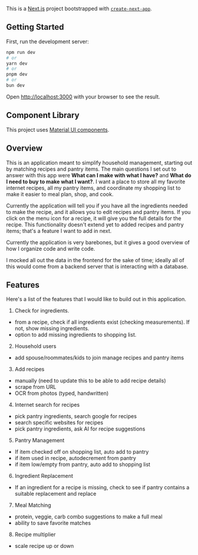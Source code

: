 This is a [Next.js](https://nextjs.org/) project bootstrapped with [`create-next-app`](https://github.com/vercel/next.js/tree/canary/packages/create-next-app).

## Getting Started

First, run the development server:

```bash
npm run dev
# or
yarn dev
# or
pnpm dev
# or
bun dev
```

Open [http://localhost:3000](http://localhost:3000) with your browser to see the result.

## Component Library

This project uses [Material UI components](https://mui.com/material-ui/).

## Overview

This is an application meant to simplify household management, starting out by matching recipes and pantry items. The main questions I set out to answer with this app were **What can I make with what I have?** and **What do I need to buy to make what I want?**. I want a place to store all my favorite internet recipes, all my pantry items, and coordinate my shopping list to make it easier to meal plan, shop, and cook.

Currently the application will tell you if you have all the ingredients needed to make the recipe, and it allows you to edit recipes and pantry items. If you click on the menu icon for a recipe, it will give you the full details for the recipe. This functionality doesn't extend yet to added recipes and pantry items; that's a feature I want to add in next.

Currently the application is very barebones, but it gives a good overview of how I organize code and write code.

I mocked all out the data in the frontend for the sake of time; ideally all of this would come from a backend server that is interacting with a database.

## Features

Here's a list of the features that I would like to build out in this application.
1. Check for ingredients. 
* from a recipe, check if all ingredients exist (checking measurements). If not, show missing ingredients.
* option to add missing ingredients to shopping list.
2. Household users
* add spouse/roommates/kids to join manage recipes and pantry items
3. Add recipes
* manually (need to update this to be able to add recipe details)
* scrape from URL
* OCR from photos (typed, handwritten)
4. Internet search for recipes
* pick pantry ingredients, search google for recipes
* search specific websites for recipes
* pick pantry ingredients, ask AI for recipe suggestions
5. Pantry Management
* If item checked off on shopping list, auto add to pantry
* if item used in recipe, autodecrement from pantry
* if item low/empty from pantry, auto add to shopping list
6. Ingredient Replacement
* If an ingredient for a recipe is missing, check to see if pantry contains a suitable replacement and replace
7. Meal Matching
* protein, veggie, carb combo suggestions to make a full meal
* ability to save favorite matches
8. Recipe multiplier
* scale recipe up or down
